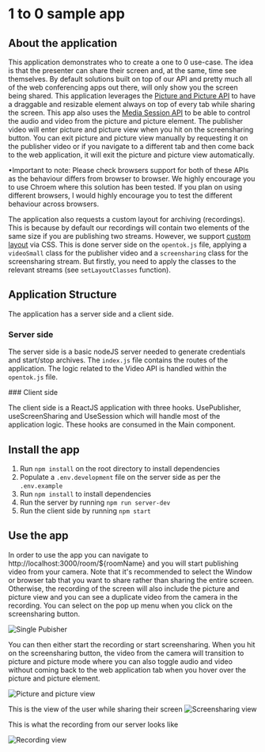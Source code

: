 # 1 to 0 sample app

## About the application

This application demonstrates who to create a one to 0 use-case. The idea is that the presenter can share their screen and, at the same, time see themselves. By default solutions built on top of our API and pretty much all of the web conferencing apps out there, will only show you the screen being shared. This application leverages the [Picture and Picture API](https://developer.mozilla.org/en-US/docs/Web/API/Picture-in-Picture_API) to have a draggable and resizable element always on top of every tab while sharing the screen. This app also uses the [Media Session API](https://developer.mozilla.org/en-US/docs/Web/API/MediaSession) to be able to control the audio and video from the picture and picture element. The publisher video will enter picture and picture view when you hit on the screensharing button. You can exit picture and picture view manually by requesting it on the publisher video or if you navigate to a different tab and then come back to the web application, it will exit the picture and picture view automatically.

•Important to note: Please check browsers support for both of these APIs as the behaviour differs from browser to browser. We highly encourage you to use Chroem where this solution has been tested. If you plan on using different browsers, I would highly encourage you to test the different behaviour across browsers.

The application also requests a custom layout for archiving (recordings). This is because by default our recordings will contain two elements of the same size if you are publishing two streams. However, we support [custom layout](https://tokbox.com/developer/guides/archiving/layout-control.html) via CSS. This is done server side on the `opentok.js` file, applying a `videoSmall` class for the publisher video and a `screensharing` class for the screensharing stream. But firstly, you need to apply the classes to the relevant streams (see `setLayoutClasses` function).

## Application Structure

The application has a server side and a client side.

### Server side

The server side is a basic nodeJS server needed to generate credentials and start/stop archives. The `index.js` file contains the routes of the application. The logic related to the Video API is handled within the `opentok.js` file.

### Client side

The client side is a ReactJS application with three hooks. UsePublisher, useScreenSharing and UseSession which will handle most of the application logic. These hooks are consumed in the Main component.

## Install the app

1. Run `npm install` on the root directory to install dependencies
2. Populate a `.env.development` file on the server side as per the `.env.example`
3. Run `npm install` to install dependencies
4. Run the server by running `npm run server-dev`
5. Run the client side by running `npm start`

## Use the app

In order to use the app you can navigate to http://localhost:3000/room/${roomName} and you will start publishing video from your camera. Note that it's recommended to select the Window or browser tab that you want to share rather than sharing the entire screen. Otherwise, the recording of the screen will also include the picture and picture view and you can see a duplicate video from the camera in the recording. You can select on the pop up menu when you click on the screensharing button.

![Single Pubisher](https://raw.githubusercontent.com/nexmo-se/1to-sample-app/main/public/single_publisher.png?token=AK4DSV6LVPP3DO3U7VMWANTBQE42C)

You can then either start the recording or start screensharing. When you hit on the screensharing button, the video from the camera will transition to picture and picture mode where you can also toggle audio and video without coming back to the web application tab when you hover over the picture and picture element.

![Picture and picture view](https://raw.githubusercontent.com/nexmo-se/1to-sample-app/main/public/picture_and_picture_view.png?token=AK4DSVZT4EM5PK3QXMGXKDDBQE4U2)

This is the view of the user while sharing their screen
![Screensharing view](https://raw.githubusercontent.com/nexmo-se/1to-sample-app/main/public/screensharing_View.png?token=AK4DSV2RCV32YSYYEMVMUVDBQE436)

This is what the recording from our server looks like

![Recording view](https://raw.githubusercontent.com/nexmo-se/1to-sample-app/main/public/recordingview.png?token=AK4DSVZOGO5REHYPQRALKSTBQE4YI)
